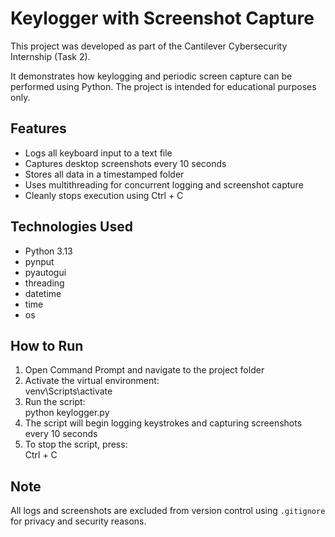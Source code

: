 # Keylogger with Screenshot Capture

This project was developed as part of the Cantilever Cybersecurity Internship (Task 2).

It demonstrates how keylogging and periodic screen capture can be performed using Python. The project is intended for educational purposes only.

## Features
- Logs all keyboard input to a text file
- Captures desktop screenshots every 10 seconds
- Stores all data in a timestamped folder
- Uses multithreading for concurrent logging and screenshot capture
- Cleanly stops execution using Ctrl + C

## Technologies Used
- Python 3.13
- pynput
- pyautogui
- threading
- datetime
- time
- os

## How to Run
1. Open Command Prompt and navigate to the project folder  
2. Activate the virtual environment:  
   venv\Scripts\activate  
3. Run the script:  
   python keylogger.py  
4. The script will begin logging keystrokes and capturing screenshots every 10 seconds  
5. To stop the script, press:  
   Ctrl + C


## Note
All logs and screenshots are excluded from version control using `.gitignore` for privacy and security reasons.

